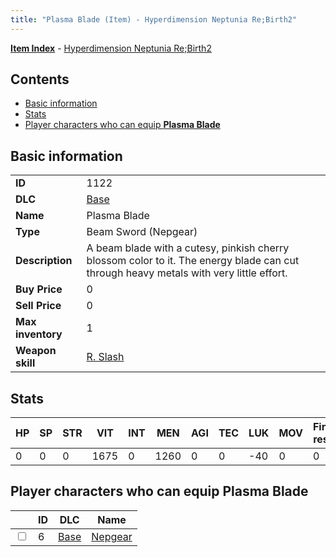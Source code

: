 ```yaml
---
title: "Plasma Blade (Item) - Hyperdimension Neptunia Re;Birth2"
---
```


[**Item Index**](/neptunia/rb2/item/index.html) - [Hyperdimension Neptunia Re;Birth2](/neptunia/rb2)

## Contents

- [Basic information](#basic-information)
- [Stats](#stats)
- [Player characters who can equip **Plasma Blade**](#player-characters-who-can-equip-plasma-blade)

## Basic information

|   |   |
| -- | -- |
| **ID** | 1122 |
| **DLC** | [Base](/neptunia/rb2/dlc/0-base.html) |
| **Name** | Plasma Blade |
| **Type** | Beam Sword (Nepgear) |
| **Description** | A beam blade with a cutesy, pinkish cherry blossom color to it. The energy blade can cut through heavy metals with very little effort. |
| **Buy Price** | 0 |
| **Sell Price** | 0 |
| **Max inventory** | 1 |
| **Weapon skill** | [R. Slash](/neptunia/rb2/skill/0-3-r-slash.html) |

## Stats

| HP | SP | STR | VIT | INT | MEN | AGI | TEC | LUK | MOV | Fire res. | Ice res. | Wind res. | Lightning res. |
| -- | -- | --- | --- | --- | --- | --- | --- | --- | --- | --------- | -------- | --------- | -------------- |
| 0 | 0 | 0 | 1675 | 0 | 1260 | 0 | 0 | -40 | 0 | 0 | 0 | 0 | 0 |

## Player characters who can equip **Plasma Blade**

|    | ID | DLC | Name |
| -- | -- | --- | ---- |
| <input type="checkbox" id="rb2-player-0-6" class="trackbox" /> | 6 | [Base](/neptunia/rb2/dlc/0-base.html) | [Nepgear](/neptunia/rb2/player/0-6-nepgear.html) |